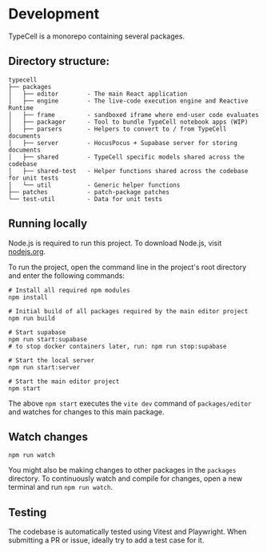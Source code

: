 # Development

TypeCell is a monorepo containing several packages.

## Directory structure:

```
typecell
├── packages
│   ├── editor        - The main React application
│   ├── engine        - The live-code execution engine and Reactive Runtime
│   ├── frame         - sandboxed iframe where end-user code evaluates
│   ├── packager      - Tool to bundle TypeCell notebook apps (WIP)
│   ├── parsers       - Helpers to convert to / from TypeCell documents
│   ├── server        - HocusPocus + Supabase server for storing documents
│   ├── shared        - TypeCell specific models shared across the codebase
│   ├── shared-test   - Helper functions shared across the codebase for unit tests
│   └── util          - Generic helper functions
├── patches           - patch-package patches
└── test-util         - Data for unit tests
```

## Running locally

Node.js is required to run this project. To download Node.js, visit [nodejs.org](https://nodejs.org/en/).

To run the project, open the command line in the project's root directory and enter the following commands:

    # Install all required npm modules
    npm install

    # Initial build of all packages required by the main editor project
    npm run build

    # Start supabase
    npm run start:supabase
    # to stop docker containers later, run: npm run stop:supabase

    # Start the local server
    npm run start:server

    # Start the main editor project
    npm start

The above `npm start` executes the `vite dev` command of `packages/editor` and watches for changes to this main package.

## Watch changes

    npm run watch

You might also be making changes to other packages in the `packages` directory. To continuously watch and compile for changes, open a new terminal and run `npm run watch`.

## Testing

The codebase is automatically tested using Vitest and Playwright. When submitting a PR or issue, ideally try to add a test case for it.

